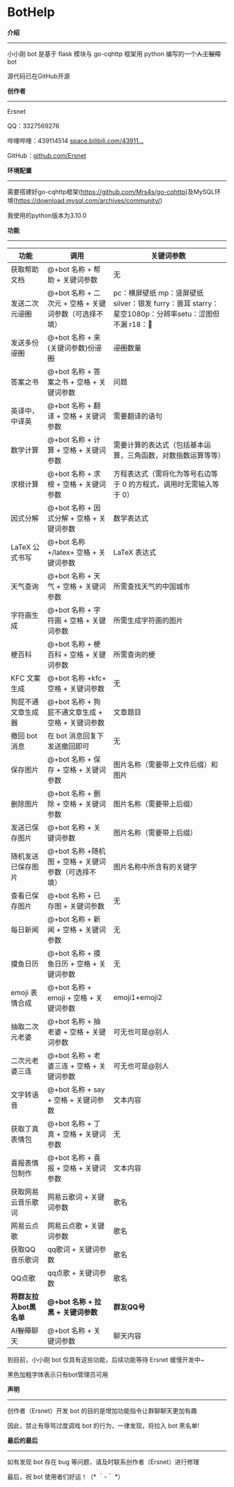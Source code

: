 # BotHelp

**介绍**

---

小小刚 bot 是基于 flask 模块与 go-cqhttp 框架用 python 编写的一个~~人工智障~~bot

源代码已在GitHub开源

**创作者**

---

Ersnet

QQ：3327569276

哔哩哔哩：439114514 [space.bilibili.com/43911...](https://space.bilibili.com/439114514)

GitHub：[github.com/Ersnet](https://github.com/Ersnet)

**环境配置**

---

需要搭建好go-cqhttp框架(https://github.com/Mrs4s/go-cqhttp)及MySQL环境(https://download.mysql.com/archives/community/)

我使用的python版本为3.10.0

**功能**

---

|功能|调用|关键词参数|
| --------------------------------------------------------------------------------------| ----------------------------------------------------------------------------------------| ------------------------------------------------------------|
|获取帮助文档|@+bot 名称 + 帮助 + 关键词参数|无|
|发送二次元~~涩图~~|@+bot 名称 + 二次元 + 空格 + 关键词参数（可选择不填）|pc：横屏壁纸 mp：竖屏壁纸 silver：银发 furry：兽耳 starry：星空1080p：分辨率setu：涩图但不漏 r18：🚫|
|发送多份~~涩图~~|@+bot 名称 + 来{关键词参数}份~~涩图~~|~~涩图~~数量|
|答案之书|@+bot 名称 + 答案之书 + 空格 + 关键词参数|问题|
|英译中，中译英|@+bot 名称 + 翻译 + 空格 + 关键词参数|需要翻译的语句|
|数学计算|@+bot 名称 + 计算 + 空格 + 关键词参数|需要计算的表达式（包括基本运算，三角函数，对数指数运算等等）|
|求根计算|@+bot 名称 + 求根 + 空格 + 关键词参数|方程表达式（需将化为等号右边等于 0 的方程式，调用时无需输入等于 0）|
|因式分解|@+bot 名称 + 因式分解 + 空格 + 关键词参数|数学表达式|
|LaTeX 公式书写|@+bot 名称 +/latex+ 空格 + 关键词参数|LaTeX 表达式|
|天气查询|@+bot 名称 + 天气 + 空格 + 关键词参数|所需查找天气的中国城市|
|字符画生成|@+bot 名称 + 字符画 + 空格 + 关键词参数|所需生成字符画的图片|
|梗百科|@+bot 名称 + 梗百科 + 空格 + 关键词参数|所需查询的梗|
|KFC 文案生成|@+bot 名称 +kfc+ 空格 + 关键词参数|无|
|狗屁不通文章生成器|@+bot 名称 + 狗屁不通文章生成 + 空格 + 关键词参数|文章题目|
|撤回 bot 消息|在 bot 消息回复下发送撤回即可|无|
|保存图片|@+bot 名称 + 保存 + 空格 + 关键词参数|图片名称（需要带上文件后缀）和图片|
|删除图片|@+bot 名称 + 删除 + 空格 + 关键词参数|图片名称（需要带上后缀）|
|发送已保存图片|@+bot 名称 + 关键词参数|图片名称（需要带上后缀）|
|随机发送已保存图片|@+bot 名称 +随机图 + 空格 + 关键词参数（可选择不填）|图片名称中所含有的关键字|
|查看已保存图片|@+bot 名称 + 已存图 + 关键词参数|无|
|每日新闻|@+bot 名称 + 新闻 + 空格 + 关键词参数|无|
|摸鱼日历|@+bot 名称 + 摸鱼日历 + 空格 + 关键词参数|无|
|emoji 表情合成|@+bot 名称 + emoji + 空格 + 关键词参数|emoji1+emoji2|
|抽取二次元老婆|@+bot 名称 + 抽老婆 + 空格 + 关键词参数|可无也可是@别人|
|二次元老婆三连|@+bot 名称 + 老婆三连 + 空格 + 关键词参数|可无也可是@别人|
|文字转语音|@+bot 名称 + say + 空格 + 关键词参数|文本内容|
|获取丁真表情包|@+bot 名称 + 丁真 + 空格 + 关键词参数|无|
|喜报表情包制作|@+bot 名称 + 喜报 + 空格 + 关键词参数|文本内容|
|获取网易云音乐歌词|网易云歌词 + 关键词参数|歌名|
|网易云点歌|网易云点歌 + 关键词参数|歌名|
|获取QQ音乐歌词|qq歌词 + 关键词参数|歌名|
|QQ点歌|qq点歌 + 关键词参数|歌名|
|**将群友拉入bot黑名单**|**@+bot 名称 + 拉黑 + 关键词参数**|**群友QQ号**|
|AI~~智障~~聊天|@+bot 名称 + 关键词参数|聊天内容|

到目前，小小刚 bot 仅具有这些功能，后续功能等待 Ersnet 缓慢开发中~

黑色加粗字体表示只有bot管理员可用

**声明**

---

创作者（Ersnet）开发 bot 的目的是增加功能指令让群聊聊天更加有趣

因此，禁止有辱骂过度调戏 bot 的行为，一律发现，将拉入 bot 黑名单!

**最后的最后**

---

如有发现 bot 存在 bug 等问题，请及时联系创作者（Ersnet）进行修理

最后，祝 bot 使用者们好运！（* ＾-＾ *）

‍

